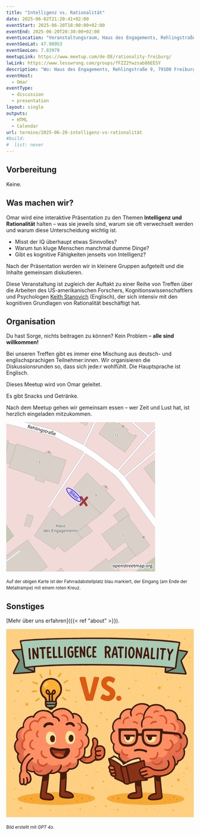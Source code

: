 ```yaml
---
title: "Intelligenz vs. Rationalität"
date: 2025-06-02T21:20:41+02:00
eventStart: 2025-06-20T18:00:00+02:00
eventEnd: 2025-06-20T20:30:00+02:00
eventLocation: "Veranstaltungsraum, Haus des Engagements, Rehlingstraße 9, 79100 Freiburg"
eventGeoLat: 47.98953
eventGeoLon: 7.83979
meetupLink: https://www.meetup.com/de-DE/rationality-freiburg/
lwLink: https://www.lesswrong.com/groups/fFZZ2Ywzsab86EESY
description: "Wo: Haus des Engagements, Rehlingstraße 9, 79100 Freiburg. Wann: Freitag, 20. Juni 2025 um 18:00 Uhr MESZ."
eventHost:
  - Omar
eventType:
  - discussion
  - presentation
layout: single
outputs:
  - HTML
  - Calendar
url: termine/2025-06-20-intelligenz-vs-rationalität
#build:
#  list: never
---
```


## Vorbereitung

Keine.

## Was machen wir?

Omar wird eine interaktive Präsentation zu den Themen **Intelligenz und Rationalität** halten – was sie jeweils sind, warum sie oft verwechselt werden und warum diese Unterscheidung wichtig ist.

* Misst der IQ überhaupt etwas Sinnvolles?
* Warum tun kluge Menschen manchmal dumme Dinge?
* Gibt es kognitive Fähigkeiten jenseits von Intelligenz?

Nach der Präsentation werden wir in kleinere Gruppen aufgeteilt und die Inhalte gemeinsam diskutieren.

Diese Veranstaltung ist zugleich der Auftakt zu einer Reihe von Treffen über die Arbeiten des US-amerikanischen Forschers, Kognitionswissenschaftlers und Psychologen [Keith Stanovich](https://de.wikipedia.org/wiki/Keith_Stanovich) (Englisch), der sich intensiv mit den kognitiven Grundlagen von Rationalität beschäftigt hat.

## Organisation

Du hast Sorge, nichts beitragen zu können? Kein Problem – **alle sind willkommen!**

Bei unseren Treffen gibt es immer eine Mischung aus deutsch- und englischsprachigen Teilnehmer\:innen. Wir organisieren die Diskussionsrunden so, dass sich jede\:r wohlfühlt. Die Hauptsprache ist Englisch.

Dieses Meetup wird von Omar geleitet.

Es gibt Snacks und Getränke.

Nach dem Meetup gehen wir gemeinsam essen – wer Zeit und Lust hat, ist herzlich eingeladen mitzukommen.

![Ort (Veranstaltungsraum, Haus des Engagements)](/images/hde-new-building-2.png)

<small>Auf der obigen Karte ist der Fahrradabstellplatz blau markiert, der Eingang (am Ende der Metallrampe) mit einem roten Kreuz.</small>

## Sonstiges

\[Mehr über uns erfahren]\({{< ref "about" >}}).

![Verspieltes Bild: zwei Gehirne – eines steht für Intelligenz, das andere für Rationalität](cover.png "Verspieltes Bild: zwei Gehirne – eines steht für Intelligenz, das andere für Rationalität")

<small>Bild erstellt mit *GPT 4o*.</small>
